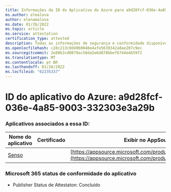 ```yaml
---
title: Informações da ID do Aplicativo do Azure para a9d28fcf-036e-4a85-9003-332303e3a29b
ms.author: elmalova
author: elenamalova
ms.date: 01/26/2022
ms.topic: article
ms.service: attestation
certification_type: attested
description: Todas as informações de segurança e conformidade disponíveis para a9d28fcf-036e-4a85-9003-332303e3a29b.
ms.openlocfilehash: c28c213c0d4960048e4afe5638342a8ae207c9ec
ms.sourcegitcommit: 2e80b3cd0079ac50da5e6d878bbef6744e4659f2
ms.translationtype: MT
ms.contentlocale: pt-BR
ms.lasthandoff: 01/26/2022
ms.locfileid: "62235337"
---
```

# <a name="azure-app-id-a9d28fcf-036e-4a85-9003-332303e3a29b"></a>ID do aplicativo do Azure: a9d28fcf-036e-4a85-9003-332303e3a29b


### <a name="apps-associated-with-this-id"></a>Aplicativos associados a essa ID:
| **Nome do aplicativo** | **Certificado** | **Exibir no AppSource** |
|--------------|---------------|-----------------------|
| [Senso](https://docs.microsoft.com/microsoft-365-app-certification/forward/WA200002571) |  | [https://appsource.microsoft.com/product/office/WA200002571](https://appsource.microsoft.com/product/office/WA200002571) |

### <a name="microsoft-365-app-compliance-status"></a>Microsoft 365 status de conformidade do aplicativo
- Publisher Status de Attestaton: Concluído
